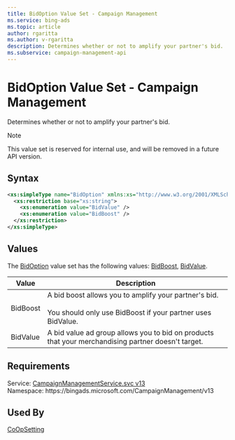 ```yaml
---
title: BidOption Value Set - Campaign Management
ms.service: bing-ads
ms.topic: article
author: rgaritta
ms.author: v-rgaritta
description: Determines whether or not to amplify your partner's bid.
ms.subservice: campaign-management-api
---
```

# BidOption Value Set - Campaign Management
Determines whether or not to amplify your partner's bid. 

> [!NOTE]
> This value set is reserved for internal use, and will be removed in a future API version.  

## Syntax
```xml
<xs:simpleType name="BidOption" xmlns:xs="http://www.w3.org/2001/XMLSchema">
  <xs:restriction base="xs:string">
    <xs:enumeration value="BidValue" />
    <xs:enumeration value="BidBoost" />
  </xs:restriction>
</xs:simpleType>
```

## <a name="values"></a>Values

The [BidOption](bidoption.md) value set has the following values: [BidBoost](#bidboost), [BidValue](#bidvalue).

|Value|Description|
|-----------|---------------|
|<a name="bidboost"></a>BidBoost|A bid boost allows you to amplify your partner's bid.<br/><br/>You should only use BidBoost if your partner uses BidValue.|
|<a name="bidvalue"></a>BidValue|A bid value ad group allows you to bid on products that your merchandising partner doesn't target.|

## Requirements
Service: [CampaignManagementService.svc v13](https://campaign.api.bingads.microsoft.com/Api/Advertiser/CampaignManagement/v13/CampaignManagementService.svc)  
Namespace: https\://bingads.microsoft.com/CampaignManagement/v13  

## Used By
[CoOpSetting](coopsetting.md)  
